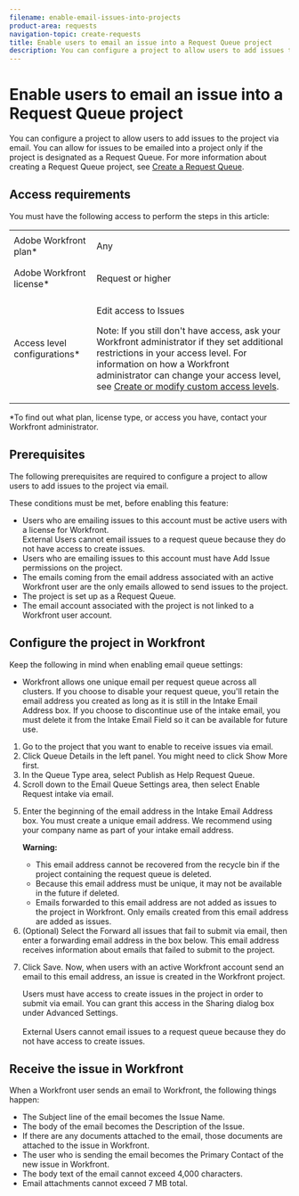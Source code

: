 ```yaml
---
filename: enable-email-issues-into-projects
product-area: requests
navigation-topic: create-requests
title: Enable users to email an issue into a Request Queue project
description: You can configure a project to allow users to add issues to the project via email. You can allow for issues to be emailed into a project only if the project is designated as a Request Queue. For more information about creating a Request Queue project, see Create a Request Queue.
---
```


# Enable users to email an issue into a Request Queue project

You can configure a project to allow users to add issues to the project via email. You can allow for issues to be emailed into a project only if the project is designated as a Request Queue. For more information about creating a Request Queue project, see [Create a Request Queue](../../../manage-work/requests/create-and-manage-request-queues/create-request-queue.md).

## Access requirements

You must have the following access to perform the steps in this article:

<table cellspacing="0"> 
 <col> 
 </col> 
 <col> 
 </col> 
 <tbody> 
  <tr> 
   <td role="rowheader">Adobe Workfront plan*</td> 
   <td> <p>Any</p> </td> 
  </tr> 
  <tr> 
   <td role="rowheader">Adobe Workfront license*</td> 
   <td> <p>Request or higher</p> </td> 
  </tr> 
  <tr> 
   <td role="rowheader">Access level configurations*</td> 
   <td> <p>Edit access to Issues</p> <p>Note: If you still don't have access, ask your Workfront administrator if they set additional restrictions in your access level. For information on how a Workfront administrator can change your access level, see <a href="../../../administration-and-setup/add-users/configure-and-grant-access/create-modify-access-levels.md" class="MCXref xref">Create or modify custom access levels</a>.</p> </td> 
  </tr> <!--
   Object permissions To configure the request queue, you must have Manage permissions to the project. For information on requesting additional access, see Request access to objects in Adobe Workfront.
  --> 
 </tbody> 
</table>

&#42;To find out what plan, license type, or access you have, contact your Workfront administrator.

## Prerequisites

The following prerequisites are required to configure a project to allow users to add issues to the project via email.

These conditions must be met, before enabling this feature:

<ul> 
 <li> Users who are emailing issues to this account must be active users with a license for Workfront.<br></li> <note type="note">
   External Users cannot email issues to a request queue because they do not have access to create issues.
 </note> 
 <li> Users who are emailing issues to this account must have Add Issue permissions on the project. </li> 
 <li> The emails coming from the email address associated with an active Workfront user are the only emails allowed to send issues to the project. </li> 
 <li> The project is set up as a Request Queue. </li> 
 <li> The email account associated with the project is not linked to a Workfront user account. </li> 
</ul>

## Configure the project in Workfront

Keep the following in mind when enabling email queue settings:

* Workfront allows one unique email per request queue across all clusters. If you choose to disable your request queue, you'll retain the email address you created as long as it is still in the Intake Email Address box. If you choose to discontinue use of the intake email, you must delete it from the Intake Email Field so it can be available for future use.

<ol> 
 <li value="1">Go to the project that you want to enable to receive issues via email.</li> 
 <li value="2"> Click Queue Details in the left panel. You might need to click Show More first. </li> 
 <li value="3">In the <span class="bold">Queue Type</span> area, select <span class="bold">Publish as Help Request Queue</span>.</li> 
 <li value="4">Scroll down to the <span class="bold">Email Queue Settings</span> area, then select <span class="bold">Enable Request intake via email</span>.</li> 
 <li value="5"> <p>Enter the beginning of the email address in the <span class="bold">Intake Email Address</span> box. You must create a unique email address. We recommend using your company name as part of your intake email address.</p> 
  <div class="warning" data-mc-autonum="<b>Warning: </b>">
   <span class="autonumber"><span><b>Warning: </b></span></span> 
   <ul class="warning"> 
    <li>This email address cannot be recovered from the recycle bin if the project containing the request queue is deleted.</li> 
    <li>Because this email address must be unique, it may not be available in the future if deleted.</li> 
    <li>Emails forwarded to this email address are not added as issues to the project in&nbsp;Workfront. Only emails created from this email address are added as issues.</li> 
   </ul> 
  </div> </li> 
 <li value="6">(Optional) Select the <span class="bold">Forward all issues that fail to submit via email</span>, then enter a forwarding email address in the box below. This email address receives information about emails that failed to submit to the project.</li> 
 <li value="7"> <p>Click <span class="bold">Save</span>. Now, when users with an active Workfront account send an email to this email address, an issue is created in the Workfront project.</p> <note type="note">
    Users must have access to create issues in the project in order to submit via email. You can grant this access in the Sharing dialog box under Advanced Settings.
   <br>
   <br>External Users cannot email issues to a request queue because they do not have access to create issues.
  </note> </li> 
</ol>

## Receive the issue in Workfront

When a Workfront user sends an email to Workfront, the following things happen:

* The Subject line of the email becomes the Issue Name.
* The body of the email becomes the Description of the Issue.
* If there are any documents attached to the email, those documents are attached to the issue in Workfront.
* The user who is sending the email becomes the Primary Contact of the new issue in Workfront.
* The body text of the email cannot exceed 4,000 characters.
* Email attachments cannot exceed 7 MB total.

